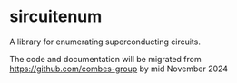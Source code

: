 # sircuitenum
A library for enumerating superconducting circuits.

The code and documentation will be migrated from https://github.com/combes-group by mid November 2024
